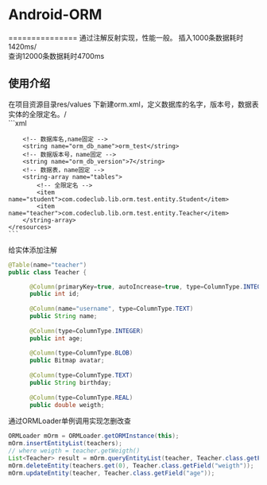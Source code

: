 # Android-ORM
===============
通过注解反射实现，性能一般。
插入1000条数据耗时1420ms/<br>
查询12000条数据耗时4700ms

使用介绍
---------
  在项目资源目录res/values 下新建orm.xml，定义数据库的名字，版本号，数据表实体的全限定名。/<br>
    ```xml
    <?xml version="1.0" encoding="utf-8"?>
    <resources>
     
        <!-- 数据库名,name固定 -->
        <string name="orm_db_name">orm_test</string>
        <!-- 数据版本号，name固定 -->
        <string name="orm_db_version">7</string>
        <!-- 数据表，name固定 -->
        <string-array name="tables">
            <!-- 全限定名 -->
            <item name="student">com.codeclub.lib.orm.test.entity.Student</item>
            <item name="teacher">com.codeclub.lib.orm.test.entity.Teacher</item>
        </string-array>
    </resources>
    ```
  给实体添加注解
  ```Java
  @Table(name="teacher")
  public class Teacher {

    	@Column(primaryKey=true, autoIncrease=true, type=ColumnType.INTEGER)
    	public int id;
    	
    	@Column(name="username", type=ColumnType.TEXT)
    	public String name;
    	
    	@Column(type=ColumnType.INTEGER)
    	public int age;
    	
    	@Column(type=ColumnType.BLOB)
    	public Bitmap avatar;
	
		@Column(type=ColumnType.TEXT)
		public String birthday;
		
		@Column(type=ColumnType.REAL)
		public double weigth;
  ```
  
  通过ORMLoader单例调用实现怎删改查
  ```Java
  ORMLoader mOrm = ORMLoader.getORMInstance(this);
  mOrm.insertEntityList(teachers);
  // where weigth = teacher.getWeigth()
  List<Teacher> result = mOrm.queryEntityList(teacher, Teacher.class.getField("weigth"));
  mOrm.deleteEntity(teachers.get(0), Teacher.class.getField("weigth"));
  mOrm.updateEntity(teacher, Teacher.class.getField("age"));
  ```
